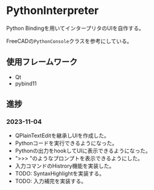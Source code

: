 # PythonInterpreter

Python Bindingを用いてインタープリタのUIを自作する。

FreeCADの`PythonConsole`クラスを参考にしている。

## 使用フレームワーク

- Qt
- pybind11


## 進捗

### 2023-11-04

- QPlainTextEditを継承しUIを作成した。
- Pythonコードを実行できるようになった。
- Pythonの出力をhookしてUIに表示できるようになった。
- ">>> "のようなプロンプトを表示できるようにした。
- 入力コマンドのHistrory機能を実装した。
- TODO: SyntaxHighlightを実装する。
- TODO: 入力補完を実装する。
